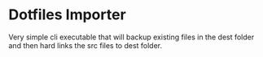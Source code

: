 # Dotfiles Importer
Very simple cli executable that will backup existing files in the dest folder and then hard links the src files to dest folder.
